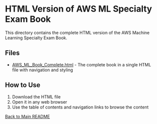 # HTML Version of AWS ML Specialty Exam Book

This directory contains the complete HTML version of the AWS Machine Learning Specialty Exam Book.

## Files

- [AWS_ML_Book_Complete.html](AWS_ML_Book_Complete.html) - The complete book in a single HTML file with navigation and styling

## How to Use

1. Download the HTML file
2. Open it in any web browser
3. Use the table of contents and navigation links to browse the content

[Back to Main README](../README.md)
